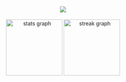<h1 align="center">
    <img src="https://readme-typing-svg.herokuapp.com/?color=white=font=Righteous&size=35&center=true&vCenter=true&width=500&height=70&duration=4000&lines=+Bem+Vindo!+;+Sou+o+Felipe+Garcia+;+❤️❤️❤️" />
</h1>



<div align="center">
  <img src="https://github-readme-stats.vercel.app/api?username=Bi4nCaaAaa&hide_title=false&hide_rank=false&show_icons=true&count_all_commits=true&count_private=true&disable_animations=false&theme=radical&locale=en&hide_border=false&order=1color=cdd2ff&icon_color=cdd2ff&text_color=cdd2ff" height="150" alt="stats graph"  />
  <img src="https://streak-stats.demolab.com?user=Bi4nCaaAaa&locale=en&mode=daily&theme=radical&hide_border=false&border_radius=5&order=3_color=0d1117e" height="150" alt="streak graph"  />
</div> 

<div align="center"> 
    
 
</div> 

<div align="center"> 

